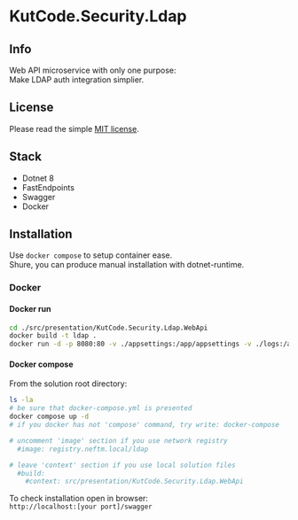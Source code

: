 # KutCode.Security.Ldap

## Info
Web API microservice with only one purpose:  
Make LDAP auth integration simplier.

## License
Please read the simple [MIT license](./LICENSE).

## Stack
- Dotnet 8
- FastEndpoints
- Swagger
- Docker

## Installation
Use `docker compose` to setup container ease.  
Shure, you can produce manual installation with dotnet-runtime.

### Docker
#### Docker run
```bash
cd ./src/presentation/KutCode.Security.Ldap.WebApi
docker build -t ldap .
docker run -d -p 8080:80 -v ./appsettings:/app/appsettings -v ./logs:/apt/logs -e ASPNETCORE_URLS=http://+:80 ldap
```
#### Docker compose
From the solution root directory:
```bash
ls -la
# be sure that docker-compose.yml is presented
docker compose up -d
# if you docker has not 'compose' command, try write: docker-compose

# uncomment 'image' section if you use network registry 
  #image: registry.neftm.local/ldap

# leave 'context' section if you use local solution files 
  #build:
    #context: src/presentation/KutCode.Security.Ldap.WebApi
```
To check installation open in browser:  
`http://localhost:[your port]/swagger`